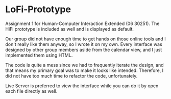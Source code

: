 <h1>LoFi-Prototype</h1>
<p>Assignment 1 for Human-Computer Interaction Extended (06 30251). The HiFi prototype is included as well and is displayed as default.</p>

<p>Our group did not have enough time to get hands on those online tools and I don't really like them anyway, so I wrote it on my own. Every interface was designed by other group members aside from the calendar view, and I just implemented them using HTML.</p>

<p>The code is quite a mess since we had to frequently iterate the design, and that means my primary goal was to make it looks like intended. Therefore, I did not have too much time to refactor the code, unfortunately.</p>

<p>Live Server is preferred to view the interface while you can do it by open each file directly as well.</p>
